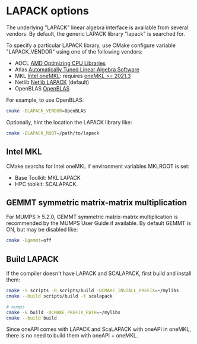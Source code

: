 # LAPACK options

The underlying "LAPACK" linear algebra interface is available from several vendors.
By default, the generic LAPACK library "lapack" is searched for.

To specify a particular LAPACK library, use CMake configure variable "LAPACK_VENDOR" using one of the following vendors:

* AOCL  [AMD Optimizing CPU Libraries](https://www.amd.com/en/developer/aocl.html)
* Atlas [Automatically Tuned Linear Algebra Software](http://math-atlas.sourceforge.net/)
* MKL  [Intel oneMKL](https://www.intel.com/content/www/us/en/developer/tools/oneapi/onemkl.html): requires [oneMKL >= 2021.3](https://www.intel.com/content/www/us/en/docs/onemkl/developer-guide-linux/2023-2/cmake-config-for-onemkl.html)
* Netlib [Netlib LAPACK](http://www.netlib.org/lapack/)  (default)
* OpenBLAS [OpenBLAS](https://www.openblas.net/)

For example, to use OpenBLAS:

```sh
cmake -DLAPACK_VENDOR=OpenBLAS
```

Optionally, hint the location the LAPACK library like:

```sh
cmake -DLAPACK_ROOT=/path/to/lapack
```

## Intel MKL

CMake searchs for Intel oneMKL if environment variables MKLROOT is set:

* Base Toolkit: MKL LAPACK
* HPC toolkit: SCALAPACK.

## GEMMT symmetric matrix-matrix multiplication

For MUMPS &ge; 5.2.0, GEMMT symmetric matrix-matrix multiplication is recommended by the MUMPS User Guide if available.
By default GEMMT is ON, but may be disabled like:

```sh
cmake -Dgemmt=off
```

## Build LAPACK

If the compiler doesn't have LAPACK and SCALAPACK, first build and install them:

```sh
cmake -S scripts -B scripts/build -DCMAKE_INSTALL_PREFIX=~/mylibs
cmake --build scripts/build -t scalapack

# mumps
cmake -B build -DCMAKE_PREFIX_PATH=~/mylibs
cmake --build build
```

Since oneAPI comes with LAPACK and ScaLAPACK with oneAPI in oneMKL, there is no need to build them with oneAPI + oneMKL.
